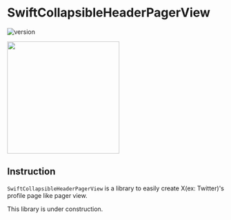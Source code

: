 # SwiftCollapsibleHeaderPagerView

![version](https://img.shields.io/badge/version-0.0.1-blue)

<img src="https://github.com/chitomo12/CollapsibleHeaderPagerView/assets/37266869/9417c57c-9770-4af8-b410-6dde562373ba" width="260">

## Instruction
`SwiftCollapsibleHeaderPagerView` is a library to easily create X(ex: Twitter)'s profile page like pager view.

This library is under construction.

